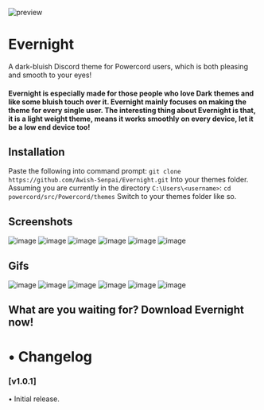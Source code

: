 
![preview](https://i.imgur.com/vtb36NB.png)

# Evernight

A dark-bluish Discord theme for Powercord users, which is both pleasing and smooth to your eyes!

#### Evernight is especially made for those people who love Dark themes and like some bluish touch over it. Evernight mainly focuses on making the theme for every single user. The interesting thing about Evernight is that, it is a light weight theme, means it works smoothly on every device, let it be a low end device too!

## Installation
Paste the following into command prompt:
`git clone https://github.com/Awish-Senpai/Evernight.git`
Into your themes folder. Assuming you are currently in the directory `C:\Users\<username>`:
`cd powercord/src/Powercord/themes`
Switch to your themes folder like so.

## Screenshots
![image](https://i.imgur.com/5eF3dAE.png)
![image](https://i.imgur.com/yD7IAEe.png)
![image](https://i.imgur.com/0QbRo7F.png)
![image](https://i.imgur.com/ICqKdKX.png)
![image](https://i.imgur.com/bEgMxYm.png)
![image](https://i.imgur.com/GWOSHUj.png)

## Gifs
![image](https://i.imgur.com/Au0gFTJ.gif)
![image](https://i.imgur.com/yOiQ2lR.gif)
![image](https://i.imgur.com/1Vt3yqx.gif)
![image](https://i.imgur.com/2I090je.gif)
![image](https://i.imgur.com/CYntndU.gif)
![image](https://i.imgur.com/TbbW8on.gif)

## What are you waiting for? Download Evernight now!

# • Changelog

### [v1.0.1]  
• Initial release.  
